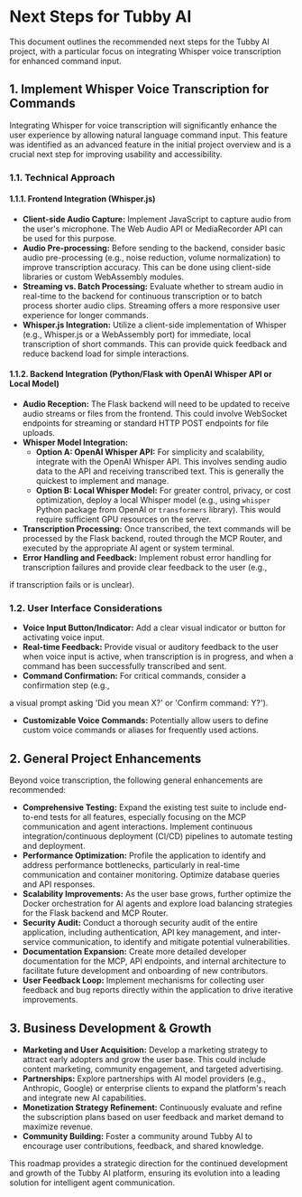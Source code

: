 # Next Steps for Tubby AI

This document outlines the recommended next steps for the Tubby AI project, with a particular focus on integrating Whisper voice transcription for enhanced command input.

## 1. Implement Whisper Voice Transcription for Commands

Integrating Whisper for voice transcription will significantly enhance the user experience by allowing natural language command input. This feature was identified as an advanced feature in the initial project overview and is a crucial next step for improving usability and accessibility.

### 1.1. Technical Approach

#### 1.1.1. Frontend Integration (Whisper.js)

*   **Client-side Audio Capture:** Implement JavaScript to capture audio from the user's microphone. The Web Audio API or MediaRecorder API can be used for this purpose.
*   **Audio Pre-processing:** Before sending to the backend, consider basic audio pre-processing (e.g., noise reduction, volume normalization) to improve transcription accuracy. This can be done using client-side libraries or custom WebAssembly modules.
*   **Streaming vs. Batch Processing:** Evaluate whether to stream audio in real-time to the backend for continuous transcription or to batch process shorter audio clips. Streaming offers a more responsive user experience for longer commands.
*   **Whisper.js Integration:** Utilize a client-side implementation of Whisper (e.g., Whisper.js or a WebAssembly port) for immediate, local transcription of short commands. This can provide quick feedback and reduce backend load for simple interactions.

#### 1.1.2. Backend Integration (Python/Flask with OpenAI Whisper API or Local Model)

*   **Audio Reception:** The Flask backend will need to be updated to receive audio streams or files from the frontend. This could involve WebSocket endpoints for streaming or standard HTTP POST endpoints for file uploads.
*   **Whisper Model Integration:**
    *   **Option A: OpenAI Whisper API:** For simplicity and scalability, integrate with the OpenAI Whisper API. This involves sending audio data to the API and receiving transcribed text. This is generally the quickest to implement and manage.
    *   **Option B: Local Whisper Model:** For greater control, privacy, or cost optimization, deploy a local Whisper model (e.g., using `whisper` Python package from OpenAI or `transformers` library). This would require sufficient GPU resources on the server.
*   **Transcription Processing:** Once transcribed, the text commands will be processed by the Flask backend, routed through the MCP Router, and executed by the appropriate AI agent or system terminal.
*   **Error Handling and Feedback:** Implement robust error handling for transcription failures and provide clear feedback to the user (e.g., 


if transcription fails or is unclear).

### 1.2. User Interface Considerations

*   **Voice Input Button/Indicator:** Add a clear visual indicator or button for activating voice input.
*   **Real-time Feedback:** Provide visual or auditory feedback to the user when voice input is active, when transcription is in progress, and when a command has been successfully transcribed and sent.
*   **Command Confirmation:** For critical commands, consider a confirmation step (e.g., 


a visual prompt asking 'Did you mean X?' or 'Confirm command: Y?').
*   **Customizable Voice Commands:** Potentially allow users to define custom voice commands or aliases for frequently used actions.

## 2. General Project Enhancements

Beyond voice transcription, the following general enhancements are recommended:

*   **Comprehensive Testing:** Expand the existing test suite to include end-to-end tests for all features, especially focusing on the MCP communication and agent interactions. Implement continuous integration/continuous deployment (CI/CD) pipelines to automate testing and deployment.
*   **Performance Optimization:** Profile the application to identify and address performance bottlenecks, particularly in real-time communication and container monitoring. Optimize database queries and API responses.
*   **Scalability Improvements:** As the user base grows, further optimize the Docker orchestration for AI agents and explore load balancing strategies for the Flask backend and MCP Router.
*   **Security Audit:** Conduct a thorough security audit of the entire application, including authentication, API key management, and inter-service communication, to identify and mitigate potential vulnerabilities.
*   **Documentation Expansion:** Create more detailed developer documentation for the MCP, API endpoints, and internal architecture to facilitate future development and onboarding of new contributors.
*   **User Feedback Loop:** Implement mechanisms for collecting user feedback and bug reports directly within the application to drive iterative improvements.

## 3. Business Development & Growth

*   **Marketing and User Acquisition:** Develop a marketing strategy to attract early adopters and grow the user base. This could include content marketing, community engagement, and targeted advertising.
*   **Partnerships:** Explore partnerships with AI model providers (e.g., Anthropic, Google) or enterprise clients to expand the platform's reach and integrate new AI capabilities.
*   **Monetization Strategy Refinement:** Continuously evaluate and refine the subscription plans based on user feedback and market demand to maximize revenue.
*   **Community Building:** Foster a community around Tubby AI to encourage user contributions, feedback, and shared knowledge.

This roadmap provides a strategic direction for the continued development and growth of the Tubby AI platform, ensuring its evolution into a leading solution for intelligent agent communication.

